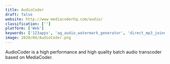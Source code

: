 ```yaml
---
title: AudioCoder
draft: false 
website: http://www.mediacoderhq.com/audio/
classification: ['']
platform: ['Web']
keywords: ['123apps', 'ag_audio_watermark_generator', 'direct_mp3_joiner', 'ff_multi_converter', 'fl_studio', 'freemake_audio_converter', 'freemake_video_converter', 'mp3_joiner_expert', 'magic_audio_joiner', 'music_converter', 'onehub', 'piktochart', 'skanect', 'taudioconverter', 'tipard_all_music_converter', 'web_media_center', 'xrecode']
image: 2020/04/AudioCoder.png
---
```

AudioCoder is a high performance and high quality batch audio transcoder based on MediaCoder.